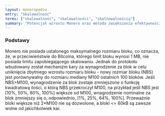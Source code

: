 ```yaml
---
layout: moneropedia
entry: "Skalowalność"
terms: ["skalowalność", "skalowalności", "skalnowalnością"]
summary: "Potencjał wzrostu Monero oraz metoda zwiększania efektywności."
---
```


### Podstawy

Monero nie posiada ustalonego maksymalnego rozmiaru bloku, co oznacza, że, w przeciwieństwie do Bitcoina, którego limit bloku wynosi 1 MB, nie posiada limitu zapobiegającego skalowaniu. Jednak do protokołu wbudowany został mechanizm kary za wynagrodzenie za blok w celu uniknięcia zbytniego wzrostu rozmiaru bloku - nowy rozmiar bloku (NBS) jest porównywalny do rozmiaru mediany M100 ostatnich 100 bloków. Jeśli NBS>M100, wynagrodzenie za blok zostaje zmniejszone o funkcję kwadratową ilości, o którą NBS przekroczył M100, na przykład jeśli NBS jest [10%, 50%, 80%, 100%] większe od M100, wnagrodzenie nominalne za blok zmniejszy się o, odpowiednio, [1%, 25%, 64%, 100%]. Przeważnie bloki większe niż 2*M100 nie są dozwolone, a bloki <= 60kB są zawsze wolne od jakichkolwiek kar.
